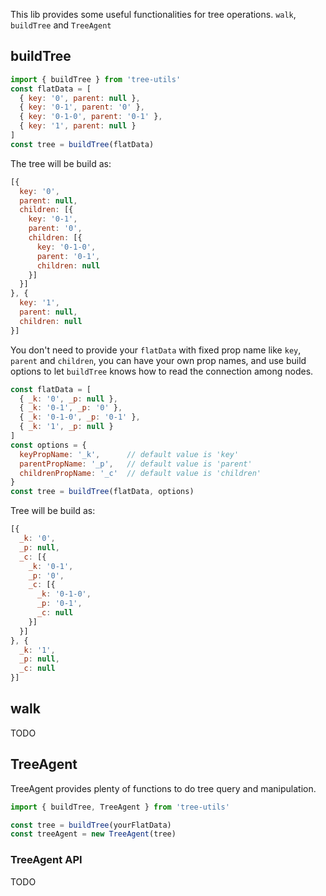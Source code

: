 This lib provides some useful functionalities for tree operations. `walk`, `buildTree` and `TreeAgent`

## buildTree

```js
import { buildTree } from 'tree-utils'
const flatData = [
  { key: '0', parent: null },
  { key: '0-1', parent: '0' },
  { key: '0-1-0', parent: '0-1' },
  { key: '1', parent: null }
]
const tree = buildTree(flatData)
```

The tree will be build as:

```js
[{
  key: '0',
  parent: null,
  children: [{
    key: '0-1',
    parent: '0',
    children: [{
      key: '0-1-0',
      parent: '0-1',
      children: null
    }]
  }]
}, {
  key: '1',
  parent: null,
  children: null
}]
```

You don't need to provide your `flatData` with fixed prop name like `key`, `parent` and `children`, you can have your own prop names, and use build options to let `buildTree` knows how to read the connection among nodes.

```js
const flatData = [
  { _k: '0', _p: null },
  { _k: '0-1', _p: '0' },
  { _k: '0-1-0', _p: '0-1' },
  { _k: '1', _p: null }
]
const options = {
  keyPropName: '_k',      // default value is 'key'
  parentPropName: '_p',   // default value is 'parent'
  childrenPropName: '_c'  // default value is 'children'
}
const tree = buildTree(flatData, options)
```

Tree will be build as:

```js
[{
  _k: '0',
  _p: null,
  _c: [{
    _k: '0-1',
    _p: '0',
    _c: [{
      _k: '0-1-0',
      _p: '0-1',
      _c: null
    }]
  }]
}, {
  _k: '1',
  _p: null,
  _c: null
}]
```

## walk

TODO

## TreeAgent

TreeAgent provides plenty of functions to do tree query and manipulation.

```js
import { buildTree, TreeAgent } from 'tree-utils'

const tree = buildTree(yourFlatData)
const treeAgent = new TreeAgent(tree)
```

### TreeAgent API

TODO
